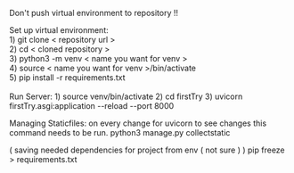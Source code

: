 Don't push virtual environment to repository !! 

Set up virtual environment:  
    1) git clone < repository url >  
    2) cd < cloned repository >  
    3) python3 -m venv < name you want for venv >  
    4) source < name you want for venv >/bin/activate  
    5) pip install -r requirements.txt  
<br>
Run Server:
    1) source venv/bin/activate
    2) cd firstTry
    3) uvicorn firstTry.asgi:application --reload --port 8000

Managing Staticfiles:
on every change for uvicorn to see changes this command needs to be run.
    python3 manage.py collectstatic

( saving needed dependencies for project from env ( not sure ) )
pip freeze > requirements.txt
